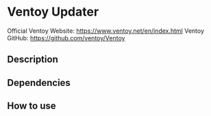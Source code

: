 # Ventoy Updater

Official Ventoy Website: https://www.ventoy.net/en/index.html
Ventoy GitHub: https://github.com/ventoy/Ventoy

## Description

## Dependencies

## How to use
